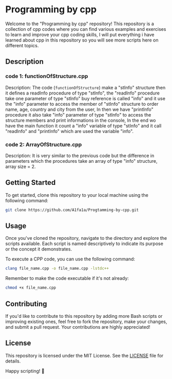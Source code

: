 # Programming by cpp
Welcome to the "Programming by cpp" repository! This repository is a collection of cpp codes where you can find various examples and exercises to learn and improve your cpp coding skills, I will put everything i have learned about cpp in this repository so you will see more scripts here on different topics.
## Description
### code 1: functionOfStructure.cpp
Description: The code (`functionOfStructure`) make a "stInfo" structure then it defines a readInfo procedure of type "stInfo", the "readInfo" procedure take one parameter of type "stInfo" buy reference is called "info" and it use the "info" parameter to access the member of "stInfo" structure to order name, age, country and city from the user, In then we have "printInfo" procedure it also take "info" parameter of type "stInfo" to access the structure members and print informations in the console, In the end wo have the main function it count a "info" variable of type "stInfo" and it call "readInfo" and "printInfo" which are used the variable "info".
### code 2: ArrayOfStructure.cpp
Description: It is very similar to the previous code but the difference in parameters which the procedures take an array of type "info" structure, array size = 2.
## Getting Started
To get started, clone this repository to your local machine using the following command:
```bash
git clone https://github.com/A1fa1a/Progtamming-by-cpp.git
```
## Usage
Once you've cloned the repository, navigate to the directory and explore the scripts available. Each script is named descriptively to indicate its purpose or the concept it demonstrates.

To execute a CPP code, you can use the following command:
```bash
clang file_name.cpp -o file_name.cpp -lstdc++
```
Remember to make the code executable if it's not already:
```bash
chmod +x file_name.cpp
```
## Contributing
If you'd like to contribute to this repository by adding more Bash scripts or improving existing ones, feel free to fork the repository, make your changes, and submit a pull request. Your contributions are highly appreciated!
## License
This repository is licensed under the MIT License. See the [LICENSE](/LICENSE) file for details.

Happy scripting! 🚀
